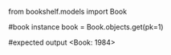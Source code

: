 from bookshelf.models import Book

#book instance
book = Book.objects.get(pk=1)

#expected output
<Book: 1984>
